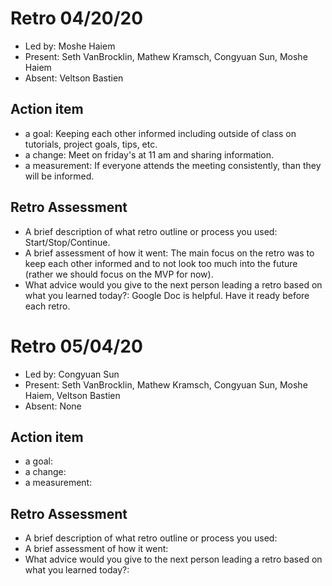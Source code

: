 # Retro 04/20/20

* Led by: Moshe Haiem
* Present: Seth VanBrocklin, Mathew Kramsch, Congyuan Sun, Moshe Haiem
* Absent: Veltson Bastien

## Action item

* a goal: Keeping each other informed including outside of class on tutorials, project goals, tips, etc.  
* a change: Meet on friday's at 11 am and sharing information. 
* a measurement: If everyone attends the meeting consistently, than they will be informed.


## Retro Assessment

* A brief description of what retro outline or process you used: Start/Stop/Continue.
* A brief assessment of how it went: The main focus on the retro was to keep each other informed and to not look too much into the future (rather we should focus on the MVP for now).
* What advice would you give to the next person leading a retro
  based on what you learned today?: Google Doc is helpful. Have it ready before each retro.
  
  
# Retro 05/04/20

* Led by: Congyuan Sun
* Present: Seth VanBrocklin, Mathew Kramsch, Congyuan Sun, Moshe Haiem, Veltson Bastien
* Absent: None

## Action item

* a goal:  
* a change:
* a measurement: 


## Retro Assessment

* A brief description of what retro outline or process you used:
* A brief assessment of how it went: 
* What advice would you give to the next person leading a retro
  based on what you learned today?: 
